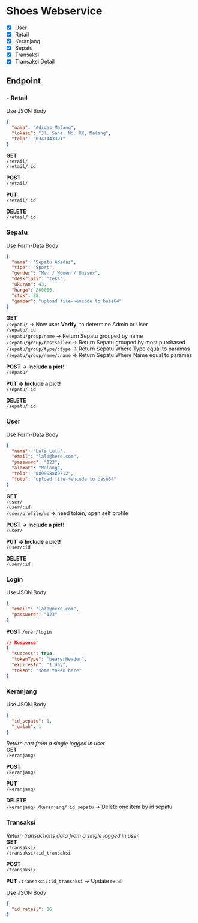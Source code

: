 # Shoes Webservice

- [x] User
- [x] Retail
- [x] Keranjang
- [x] Sepatu
- [x] Transaksi
- [x] Transaksi Detail

## Endpoint

### - Retail

Use JSON Body

```json
{
  "nama": "Adidas Malang",
  "lokasi": "Jl. Sana, No. XX, Malang",
  "telp": "0341443321"
}
```

**GET**  
`/retail/`  
`/retail/:id`

**POST**  
`/retail/`

**PUT**  
`/retail/:id`

**DELETE**  
`/retail/:id`

### Sepatu

Use Form-Data Body

```json
{
  "nama": "Sepatu Adidas",
  "tipe": "Sport",
  "gender": "Men / Women / Unisex",
  "deskripsi": "teks",
  "ukuran": 43,
  "harga": 200000,
  "stok": 88,
  "gambar": "upload file->encode to base64"
}
```

**GET**  
`/sepatu/` -> Now user **Verify**, to determine Admin or User  
`/sepatu/:id`  
`/sepatu/group/name` -> Return Sepatu grouped by name  
`/sepatu/group/bestSeller` -> Return Sepatu grouped by most purchased  
`/sepatu/group/type/:type` -> Return Sepatu Where Type equal to paramas  
`/sepatu/group/name/:name` -> Return Sepatu Where Name equal to paramas

**POST** **-> Include a pict!**  
`/sepatu/`

**PUT** **-> Include a pict!**  
`/sepatu/:id`

**DELETE**  
`/sepatu/:id`

### User

Use Form-Data Body

```json
{
  "nama": "Lala Lulu",
  "email": "lala@here.com",
  "password": "123",
  "alamat": "Malang",
  "telp": "089998889712",
  "foto": "upload file->encode to base64"
}
```

**GET**  
`/user/`  
`/user/:id`  
`/user/profile/me` -> need token, open self profile

**POST** **-> Include a pict!**  
`/user/`

**PUT** **-> Include a pict!**  
`/user/:id`

**DELETE**  
`/user/:id`

### Login

Use JSON Body

```json
{
  "email": "lala@here.com",
  "password": "123"
}
```

**POST**
`/user/login`

```json
// Response
{
  "success": true,
  "tokenType": "bearerHeader",
  "expiresIn": "1 day",
  "token": "some token here"
}
```

### Keranjang

Use JSON Body

```json
{
  "id_sepatu": 1,
  "jumlah": 1
}
```

_Return cart from a single logged in user_  
**GET**  
`/keranjang/`

**POST**  
`/keranjang/`

**PUT**  
`/keranjang/`

**DELETE**  
`/keranjang/`
`/keranjang/:id_sepatu` -> Delete one item by id sepatu

### Transaksi

_Return transactions data from a single logged in user_  
**GET**  
`/transaksi/`  
`/transaksi/:id_transaksi`

**POST**  
`/transaksi/`

**PUT**
`/transaksi/:id_transaksi` -> Update retail

Use JSON Body

```json
{
  "id_retail": 16
}
```
